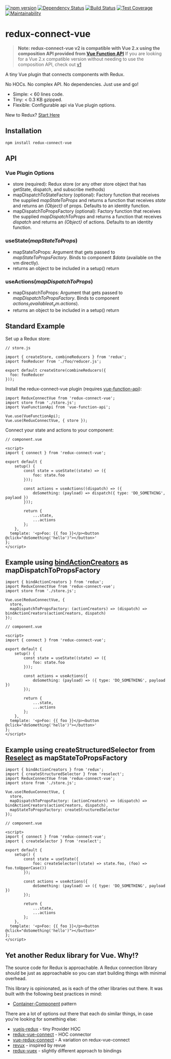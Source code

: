 [![npm version](https://badge.fury.io/js/redux-connect-vue.svg)](https://badge.fury.io/js/redux-connect-vue)
[![Dependency Status](https://david-dm.org/kaidjohnson/redux-connect-vue/dev-status.svg)](https://david-dm.org/kaidjohnson/redux-connect-vue?type=dev)
[![Build Status](https://travis-ci.org/kaidjohnson/redux-connect-vue.svg?branch=master)](https://travis-ci.org/kaidjohnson/redux-connect-vue)
[![Test Coverage](https://api.codeclimate.com/v1/badges/e84db5d5c2cd53e07c3e/test_coverage)](https://codeclimate.com/github/kaidjohnson/redux-connect-vue/test_coverage)
[![Maintainability](https://api.codeclimate.com/v1/badges/e84db5d5c2cd53e07c3e/maintainability)](https://codeclimate.com/github/kaidjohnson/redux-connect-vue/maintainability)

# redux-connect-vue

> **Note: redux-connect-vue v2 is compatible with Vue 2.x using the composition API provided from [Vue Function API](https://github.com/vuejs/composition-api)**
> If you are looking for a Vue 2.x compatible version without needing to use the composition API, check out [v1](https://github.com/kaidjohnson/redux-connect-vue/tree/v1.1.0)

A tiny Vue plugin that connects components with Redux.

No HOCs. No complex API. No dependencies. Just use and go!

- Simple: < 60 lines code.
- Tiny: < 0.3 KB gzipped.
- Flexible: Configurable api via Vue plugin options.

New to Redux? [Start Here](https://redux.js.org/introduction/getting-started)

## Installation

`npm install redux-connect-vue`

## API

### Vue Plugin Options

- store (required): Redux store (or any other store object that has getState, dispatch, and subscribe methods)
- mapDispatchToStateFactory (optional): Factory function that receives the supplied _mapStateToProps_ and returns a function that receives _state_ and returns an _{Object}_ of props. Defaults to an identity function.
- mapDispatchToPropsFactory (optional): Factory function that receives the supplied _mapDispatchToProps_ and returns a function that receives _dispatch_ and returns an _{Object}_ of actions. Defaults to an identity function.

### useState(_mapStateToProps_)

- mapStateToProps: Argument that gets passed to _mapStateToPropsFactory_. Binds to component _$data_ (available on the vm directly).
- returns an object to be included in a setup() return

### useActions(_mapDispatchToProps_)

- mapDispatchToProps: Argument that gets passed to _mapDispatchToPropsFactory_. Binds to component _$actions_ (available at _vm.$actions_).
- returns an object to be included in a setup() return

## Standard Example

Set up a Redux store:

```
// store.js

import { createStore, combineReducers } from 'redux';
import fooReducer from './foo/reducer.js';

export default createStore(combineReducers({
  foo: fooReducer
}));
```

Install the redux-connect-vue plugin (requires [vue-function-api](https://github.com/vuejs/composition-api/tree/v3.0.0-beta.0)):

```
import ReduxConnectVue from 'redux-connect-vue';
import store from './store.js';
import VueFunctionApi from 'vue-function-api';

Vue.use(VueFunctionApi);
Vue.use(ReduxConnectVue, { store });
```

Connect your state and actions to your component:

```
// component.vue

<script>
import { connect } from 'redux-connect-vue';

export default {
	setup() {
		const state = useState((state) => ({
			foo: state.foo
		}));

		const actions = useActions((dispatch) => ({
			doSomething: (payload) => dispatch({ type: 'DO_SOMETHING', paylaod })
		}));

		return {
			...state,
			...actions
		};
	},
  template: '<p>Foo: {{ foo }}</p><button @click="doSomething('hello')"></button>'
};
</script>
```

## Example using [bindActionCreators](https://redux.js.org/api/bindactioncreators) as mapDispatchToPropsFactory

```
import { bindActionCreators } from 'redux';
import ReduxConnectVue from 'redux-connect-vue';
import store from './store.js';

Vue.use(ReduxConnectVue, {
  store,
  mapDispatchToPropsFactory: (actionCreators) => (dispatch) => bindActionCreators(actionCreators, dispatch)
});
```

```
// component.vue

<script>
import { connect } from 'redux-connect-vue';

export default {
	setup() {
		const state = useState((state) => ({
			foo: state.foo
		}));

		const actions = useActions({
			doSomething: (payload) => ({ type: 'DO_SOMETHING', payload })
		});

		return {
			...state,
			...actions
		};
	},
  template: '<p>Foo: {{ foo }}</p><button @click="doSomething('hello')"></button>'
};
</script>
```

## Example using createStructuredSelector from [Reselect](https://github.com/reduxjs/reselect) as mapStateToPropsFactory

```
import { bindActionCreators } from 'redux';
import { createStructuredSelector } from 'reselect';
import ReduxConnectVue from 'redux-connect-vue';
import store from './store.js';

Vue.use(ReduxConnectVue, {
  store,
  mapDispatchToPropsFactory: (actionCreators) => (dispatch) => bindActionCreators(actionCreators, dispatch),
  mapStateToPropsFactory: createStructuredSelector
});
```

```
// component.vue

<script>
import { connect } from 'redux-connect-vue';
import { createSelector } from 'reselect';

export default {
	setup() {
		const state = useState({
			foo: createSelector((state) => state.foo, (foo) => foo.toUpperCase())
		});

		const actions = useActions({
			doSomething: (payload) => ({ type: 'DO_SOMETHING', payload })
		});

		return {
			...state,
			...actions
		};
	},
  template: '<p>Foo: {{ foo }}</p><button @click="doSomething('hello')"></button>'
};
</script>
```

## Yet another Redux library for Vue. Why!?

The source code for Redux is approachable. A Redux connection library should be just as approachable so you can start building things with minimal overhead.

This library is opinionated, as is each of the other libraries out there. It was built with the following best practices in mind:

- [Container-Component](https://medium.com/@learnreact/container-components-c0e67432e005) pattern

There are a lot of options out there that each do similar things, in case you're looking for something else:

- [vuejs-redux](https://github.com/titouancreach/vuejs-redux) - tiny Provider HOC
- [redux-vue-connect](https://github.com/itsazzad/redux-vue-connect) - HOC connector
- [vue-redux-connect](https://github.com/peerhenry/vue-redux-connect) - A variation on redux-vue-connect
- [revux](https://github.com/edvincandon/revux) - inspired by revue
- [redux-vuex](https://github.com/alexander-heimbuch/redux-vuex) - slightly different approach to bindings
